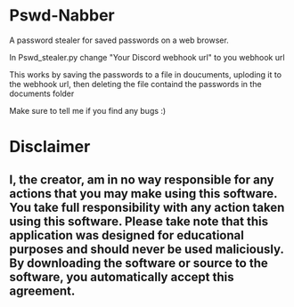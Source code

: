 # Pswd-Nabber
A password stealer for saved passwords on a web browser. 

In Pswd_stealer.py change "Your Discord webhook url" to you webhook url

This works by saving the passwords to a file in doucuments, uploding it to the webhook url, then deleting the file containd the passwords in the documents folder

Make sure to tell me if you find any bugs :)

# Disclaimer
## I, the creator, am in no way responsible for any actions that you may make using this software. You take full responsibility with any action taken using this software. Please take note that this application was designed for educational purposes and should never be used maliciously. By downloading the software or source to the software, you automatically accept this agreement.
